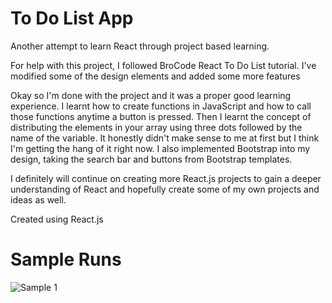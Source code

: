 # To Do List App

Another attempt to learn React through project based learning.

For help with this project, I followed BroCode React To Do List tutorial. I've modified some of the design elements and added some more features

Okay so I'm done with the project and it was a proper good learning experience. I learnt how to create functions in JavaScript and how to call those functions anytime a button is pressed. Then I learnt the concept of distributing the elements in your array using three dots followed by the name of the variable. It honestly didn't make sense to me at first but I think I'm getting the hang of it right now. I also implemented Bootstrap into my design, taking the search bar and buttons from Bootstrap templates. 

I definitely will continue on creating more React.js projects to gain a deeper understanding of React and hopefully create some of my own projects and ideas as well. 

Created using React.js


# Sample Runs

![Sample 1](https://snipboard.io/qKtZxj.jpg)
